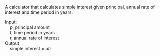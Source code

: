 A calculator that calculates simple interest given principal, annual rate of interest and time period in years.

Input:<br>
&nbsp;&nbsp;&nbsp;&nbsp;p, principal amount<br>
&nbsp;&nbsp;&nbsp;&nbsp;t, time period in years<br>
&nbsp;&nbsp;&nbsp;&nbsp;r, annual rate of interest<br>
Output<br>
&nbsp;&nbsp;&nbsp;&nbsp;simple interest = p*t*r

